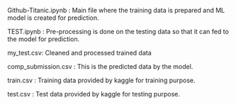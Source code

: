 Github-Titanic.ipynb : Main file where the training data is prepared and ML model is created for prediction.

TEST.ipynb : Pre-processing is done on the testing data so that it can fed to the model for prediction.

my_test.csv: Cleaned and processed trained data

comp_submission.csv : This is the predicted data by the model.

train.csv : Training data provided by kaggle for training purpose.

test.csv : Test data provided by kaggle for testing purpose.
